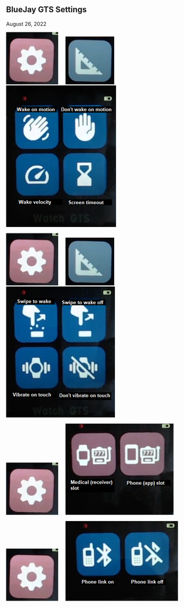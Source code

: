 ## BlueJay GTS Settings  
August 26, 2022  

![](./images/bj_stngs_slngs.png)  &nbsp; &nbsp;  ![](./images/bj_stngs_ruler.png)  &nbsp; &nbsp;  ![](./images/bj_stngs_motion.png)  
  
![](./images/bj_stngs_slngs.png)  &nbsp; &nbsp;  ![](./images/bj_stngs_ruler.png)  &nbsp; &nbsp;  ![](./images/bj_stngs_touch.png)  
  
![](./images/bj_stngs_slngs.png)  &nbsp; &nbsp;  ![](./images/bj_stngs_slots.png)  
  
![](./images/bj_stngs_slngs.png)  &nbsp; &nbsp;  ![](./images/bj_stngs_phonelink.png)  
  
